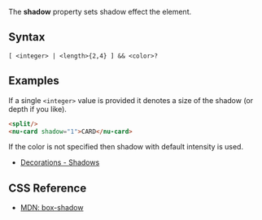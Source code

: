 The **shadow** property sets shadow effect the element.

## Syntax

```
[ <integer> | <length>{2,4} ] && <color>?
```

## Examples

If a single `<integer>` value is provided it denotes a size of the shadow (or depth if you like).

```html
<split/>
<nu-card shadow="1">CARD</nu-card>
```

If the color is not specified then shadow with default intensity is used.

* [Decorations - Shadows](../../storybook/decorations/shadows.md)

## CSS Reference

* [MDN: box-shadow](!https://developer.mozilla.org/en-US/docs/Web/CSS/box-shadow)

